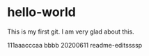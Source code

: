 # hello-world

  This is my first git.
  I am very glad about this.
  
111aaacccaa
bbbb
20200611
readme-editssssp
